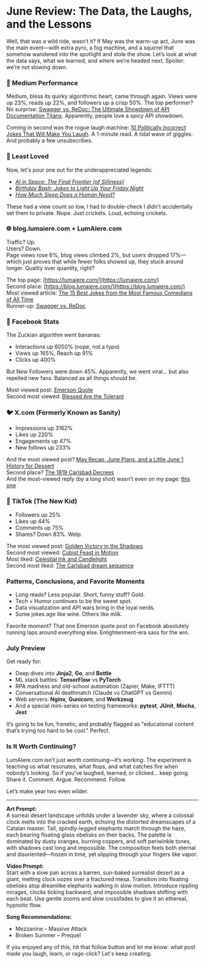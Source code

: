 # June Review: The Data, the Laughs, and the Lessons

Well, that was a wild ride, wasn’t it? If May was the warm-up act, June was the main event—with extra pyro, a fog machine, and a squirrel that somehow wandered into the spotlight and stole the show. Let’s look at what the data says, what we learned, and where we’re headed next. Spoiler: we’re not slowing down.

### 🧠 Medium Performance

Medium, bless its quirky algorithmic heart, came through again. Views were up 23%, reads up 22%, and followers up a crisp 50%. The top performer? No surprise: [Swagger vs. ReDoc: The Ultimate Showdown of API Documentation Titans](https://medium.com/@DaveLumAI/swagger-vs-redoc-the-ultimate-showdown-of-api-documentation-titans-6424e5967538). Apparently, people love a spicy API showdown.

Coming in second was the rogue laugh machine: [10 Politically Incorrect Jokes That Will Make You Laugh](https://medium.com/@DaveLumAI/10-politically-incorrect-jokes-that-will-make-you-laugh-22ca82a8aa40). A 1-minute read. A tidal wave of giggles. And probably a few unsubscribes.

### 🔎 Least Loved

Now, let's pour one out for the underappreciated legends:
- *[AI in Space: The Final Frontier (of Silliness)](https://medium.com/@DaveLumAI/ai-in-space-the-final-frontier-of-silliness-0cf8a300d59f)*
- *[Birthday Bash: Jokes to Light Up Your Friday Night](https://medium.com/@DaveLumAI/birthday-bash-jokes-to-light-up-your-friday-night-b405a5c35382)*
- *[How Much Sleep Does a Human Need?](https://medium.com/@DaveLumAI/how-much-sleep-does-a-human-need-a662d596c36b)*

These had a view count so low, I had to double-check I didn’t accidentally set them to private. Nope. Just crickets. Loud, echoing crickets.

### 🌐 blog.lumaiere.com + LumAIere.com

Traffic? Up.  
Users? Down.  
Page views rose 6%, blog views climbed 2%, but users dropped 17%—which just proves that while fewer folks showed up, they stuck around longer. Quality over quantity, right?

The top page: [https://lumaiere.com/](https://lumaiere.com/)  
Second place: [https://blog.lumaiere.com/](https://blog.lumaiere.com/)  
Most viewed article: [The 15 Best Jokes from the Most Famous Comedians of All Time](https://blog.lumaiere.com/the-15-best-jokes-from-the-most-famous-comedians-of-all-time/)  
Runner-up: [Swagger vs. ReDoc](https://blog.lumaiere.com/swagger-vs-redoc-the-ultimate-showdown-of-api-documentation-titans/)

### 📘 Facebook Stats

The Zuckian algorithm went bananas:
- Interactions up 6050% (nope, not a typo)
- Views up 165%, Reach up 91%
- Clicks up 400%

But New Followers were down 45%. Apparently, we went viral… but also repelled new fans. Balanced as all things should be.

Most viewed post: [Emerson Quote](https://www.facebook.com/DaveLumAI/posts/pfbid0kMPRy7tkzUUwiW2Q95er3ecgobzY1wciDzw6HAy7VHkRVT1BBrZEtqvBjKKPhb7Rl)  
Second most viewed: [Blessed Are the Tolerant](https://www.facebook.com/share/p/1BuC9LF6gT/)

### 🐦 X.com (Formerly Known as Sanity)

- Impressions up 3162%  
- Likes up 220%  
- Engagements up 47%  
- New follows up 233%

And the most viewed post? [May Recap, June Plans, and a Little June 1 History for Dessert](https://x.com/DaveLumAI/status/1929315403756691492)  
Second place? [The 1819 Carlsbad Decrees](https://x.com/DaveLumAI/status/1938541026156683639)  
And the most-viewed reply (by a long shot) wasn’t even on my page: [this one](https://x.com/DaveLumAI/status/1934292577823383917)

### 📱 TikTok (The New Kid)

- Followers up 25%  
- Likes up 44%  
- Comments up 75%  
- Shares? Down 83%. Welp.

The most viewed post: [Golden Victory in the Shadows](https://www.tiktok.com/@davelumai/video/7519702949329685790)  
Second most viewed: [Cubist Feast in Motion](https://www.tiktok.com/@davelumai/video/7514875307669703967)  
Most liked: [Celestial Ink and Candlelight](https://www.tiktok.com/@davelumai/video/7517811186755259679)  
Second most liked: [The Carlsbad dream sequence](https://www.tiktok.com/@davelumai/video/7520571607065136414)

### Patterns, Conclusions, and Favorite Moments

- Long reads? Less popular. Short, funny stuff? Gold.  
- Tech + Humor continues to be the sweet spot.  
- Data visualization and API wars bring in the loyal nerds.  
- Some jokes age like wine. Others like milk.

Favorite moment? That one Emerson quote post on Facebook absolutely running laps around everything else. Enlightenment-era sass for the win.

### July Preview

Get ready for:
- Deep dives into **Jinja2**, **Go**, and **Bottle**
- ML stack battles: **TensorFlow** vs **PyTorch**
- RPA madness and old-school automation (Zapier, Make, IFTTT)
- Conversational AI deathmatch (Claude vs ChatGPT vs Gemini)
- Web servers: **Nginx**, **Gunicorn**, and **Werkzeug**
- And a special mini-series on testing frameworks: **pytest**, **JUnit**, **Mocha**, **Jest**

It’s going to be fun, frenetic, and probably flagged as "educational content that’s trying too hard to be cool." Perfect.

### Is It Worth Continuing?

LumAIere.com isn’t just worth continuing—it’s *working*. The experiment is teaching us what resonates, what flops, and what catches fire when nobody’s looking. So if you’ve laughed, learned, or clicked… keep going. Share it. Comment. Argue. Recommend. Follow.

Let’s make year two even wilder.

---

**Art Prompt:**  
A surreal desert landscape unfolds under a lavender sky, where a colossal clock melts into the cracked earth, echoing the distorted dreamscapes of a Catalan master. Tall, spindly-legged elephants march through the haze, each bearing floating glass obelisks on their backs. The palette is dominated by dusty oranges, burning coppers, and soft periwinkle tones, with shadows cast long and impossible. The composition feels both eternal and disoriented—frozen in time, yet slipping through your fingers like vapor.

**Video Prompt:**  
Start with a slow pan across a barren, sun-baked surrealist desert as a giant, melting clock oozes over a fractured mesa. Transition into floating obelisks atop dreamlike elephants walking in slow motion. Introduce rippling mirages, clocks ticking backward, and impossible shadows shifting with each beat. Use gentle zooms and slow crossfades to give it an ethereal, hypnotic flow.

**Song Recommendations:**  
- Mezzanine – Massive Attack  
- Broken Summer – Prequel  

If you enjoyed any of this, hit that follow button and let me know: what post made you laugh, learn, or rage-click? Let's keep creating.
